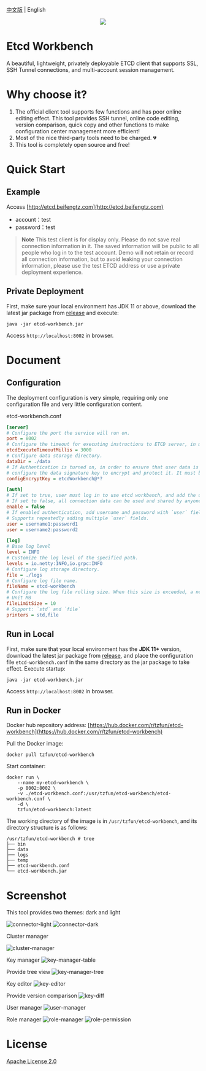 [中文版](./README_ZH.md) | English

<div align=center>
<img src=web/src/design/logo.png/>
</div>

# Etcd Workbench

A beautiful, lightweight, privately deployable ETCD client that supports SSL, SSH Tunnel connections, and multi-account session management.

# Why choose it?

1. The official client tool supports few functions and has poor online editing effect. This tool provides SSH tunnel, online code editing, version comparison, quick copy and other functions to make configuration center management more efficient!
2. Most of the nice third-party tools need to be charged. 💔
3. This tool is completely open source and free!

# Quick Start

## Example

Access [http://etcd.beifengtz.com](http://etcd.beifengtz.com)

* account：test
* password：test

> **Note** This test client is for display only. Please do not save real connection information in it. The saved information will be public to all people who log in to the test account.
> Demo will not retain or record all connection information, but to avoid leaking your connection information, please use the test ETCD address or use a private deployment experience.

## Private Deployment

First, make sure your local environment has JDK 11 or above, download the latest jar package from [release](https://github.com/tzfun/etcd-workbench/releases) and execute:

```shell
java -jar etcd-workbench.jar
```

Access `http://localhost:8002` in browser.

# Document

## Configuration

The deployment configuration is very simple, requiring only one configuration file and very little configuration content.

etcd-workbench.conf
```ini
[server]
# Configure the port the service will run on.
port = 8002
# Configure the timeout for executing instructions to ETCD server, in milliseconds.
etcdExecuteTimeoutMillis = 3000
# Configure data storage directory.
dataDir = ./data
# If Authentication is turned on, in order to ensure that user data is not easily cracked,
# configure the data signature key to encrypt and protect it. It must be 16 characters.
configEncryptKey = etcdWorkbench@*?

[auth]
# If set to true, user must log in to use etcd workbench, and add the user field to configure the user.
# If set to false, all connection data can be used and shared by anyone!!!
enable = false
# If enabled authentication, add username and password with `user` field.
# Supports repeatedly adding multiple `user` fields.
user = username1:password1
user = username2:password2

[log]
# Base log level
level = INFO
# Customize the log level of the specified path.
levels = io.netty:INFO,io.grpc:INFO
# Configure log storage directory.
file = ./logs
# Configure log file name.
fileName = etcd-workbench
# Configure the log file rolling size. When this size is exceeded, a new file will be created to store the log.
# Unit MB
fileLimitSize = 10
# Support: `std` and `file`
printers = std,file
```

## Run in Local

First, make sure that your local environment has the **JDK 11+** version, download the latest jar package from [release](https://github.com/tzfun/etcd-workbench/releases), and place the configuration file `etcd-workbench.conf` in the same directory as the jar package to take effect. Execute startup:

```shell
java -jar etcd-workbench.jar
```

Access `http://localhost:8002` in browser.

## Run in Docker

Docker hub repository address: [https://hub.docker.com/r/tzfun/etcd-workbench](https://hub.docker.com/r/tzfun/etcd-workbench)

Pull the Docker image:

```shell
docker pull tzfun/etcd-workbench
```

Start container:

```shell
docker run \
    --name my-etcd-workbench \
    -p 8002:8002 \
    -v ./etcd-workbench.conf:/usr/tzfun/etcd-workbench/etcd-workbench.conf \
    -d \
    tzfun/etcd-workbench:latest
```

The working directory of the image is in `/usr/tzfun/etcd-workbench`, and its directory structure is as follows:

```
/usr/tzfun/etcd-workbench # tree
├── bin
├── data
├── logs
├── temp
├── etcd-workbench.conf
└── etcd-workbench.jar
```

# Screenshot

This tool provides two themes: dark and light

![connector-light](screenshot/connector-light.jpg)
![connector-dark](screenshot/connector.jpg)

Cluster manager

![cluster-manager](screenshot/cluster-manager.jpg)

Key manager
![key-manager-table](screenshot/key-manager-table.jpg)

Provide tree view
![key-manager-tree](screenshot/key-manager-tree.jpg)

Key editor
![key-editor](screenshot/key-editor.jpg)

Provide version comparison
![key-diff](screenshot/key-diff.jpg)

User manager
![user-manager](screenshot/user-manager.jpg)

Role manager
![role-manager](screenshot/role-manager.jpg)
![role-permission](screenshot/role-permission.jpg)

# License

[Apache License 2.0](LICENSE)